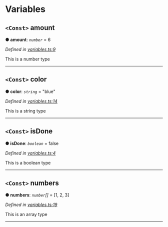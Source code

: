 

# Variables

<a id="amount"></a>

## `<Const>` amount

**● amount**: *`number`* = 6

*Defined in [variables.ts:9](https://github.com/tgreyjs/typedoc-plugin-markdown/blob/master/test/src/variables.ts#L9)*

This is a number type

___
<a id="color"></a>

## `<Const>` color

**● color**: *`string`* = "blue"

*Defined in [variables.ts:14](https://github.com/tgreyjs/typedoc-plugin-markdown/blob/master/test/src/variables.ts#L14)*

This is a string type

___
<a id="isdone"></a>

## `<Const>` isDone

**● isDone**: *`boolean`* = false

*Defined in [variables.ts:4](https://github.com/tgreyjs/typedoc-plugin-markdown/blob/master/test/src/variables.ts#L4)*

This is a boolean type

___
<a id="numbers"></a>

## `<Const>` numbers

**● numbers**: *`number`[]* =  [1, 2, 3]

*Defined in [variables.ts:19](https://github.com/tgreyjs/typedoc-plugin-markdown/blob/master/test/src/variables.ts#L19)*

This is an array type

___

